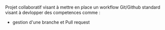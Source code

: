 Projet collaboratif visant à mettre en place un workflow Git/Github standard visant à devlopper des competences comme :
- gestion d'une branche et Pull request